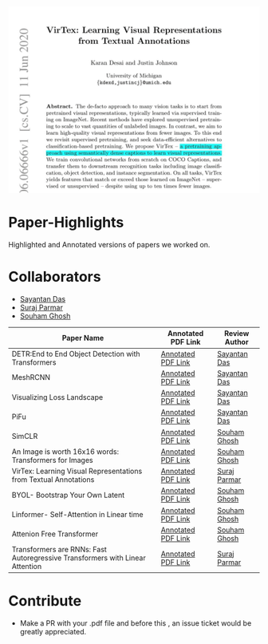 ![](https://raw.githubusercontent.com/ucalyptus/Paper-Highlights/master/papers.gif)

# Paper-Highlights
Highlighted and Annotated versions of papers we worked on.

# Collaborators
- [Sayantan Das](https://github.com/ucalyptus/)
- [Suraj Parmar](https://github.com/parmarsuraj99/)
- [Souham Ghosh](https://github.com/Sgsouham/)

| Paper Name  | Annotated PDF Link |Review Author |
|---|---|---|
| DETR:End to End Object Detection with Transformers| [Annotated PDF Link](https://ucalyptus.github.io/Paper-Highlights/DETR_up.pdf) | [Sayantan Das](https://github.com/ucalyptus/)|
| MeshRCNN | [Annotated PDF Link](https://ucalyptus.github.io/Paper-Highlights/MESHRCNN_up.pdf) | [Sayantan Das](https://github.com/ucalyptus/)|
| Visualizing Loss Landscape| [Annotated PDF Link](https://ucalyptus.github.io/Paper-Highlights/Visualizing%20Loss%20Landscape_up.pdf) | [Sayantan Das](https://github.com/ucalyptus/)|
| PiFu| [Annotated PDF Link](https://ucalyptus.github.io/Paper-Highlights/pifu_up.pdf) | [Sayantan Das](https://github.com/ucalyptus/)|
|SimCLR| [Annotated PDF Link](https://ucalyptus.github.io/Paper-Highlights/simclr.pdf) | [Souham Ghosh](https://github.com/Sgsouham/)|
|An Image is worth 16x16 words: Transformers for Images| [Annotated PDF Link](https://ucalyptus.github.io/Paper-Highlights/an_image_is_worth_16x16_words_transformers_for_image_recognition_at_scale-pages-deleted.pdf) | [Souham Ghosh](https://github.com/Sgsouham/)|
| VirTex: Learning Visual Representations from Textual Annotations | [Annotated PDF Link](https://ucalyptus.github.io/Paper-Highlights/VirTex_annotated.pdf) | [Suraj Parmar](https://github.com/parmarsuraj99/)|
 |BYOL- Bootstrap Your Own Latent| [Annotated PDF Link](https://ucalyptus.github.io/Paper-Highlights/BYOL.pdf)| [Souham Ghosh](https://github.com/Sgsouham/)|
 |Linformer- Self-Attention in Linear time| [Annotated PDF Link](https://ucalyptus.github.io/Paper-Highlights/linformer.pdf)| [Souham Ghosh](https://github.com/Sgsouham/)|
 |Attenion Free Transformer| [Annotated PDF Link](https://ucalyptus.github.io/Paper-Highlights/an_attention_free_transformer.pdf)| [Souham Ghosh](https://github.com/Sgsouham/)|
 | Transformers are RNNs: Fast Autoregressive Transformers with Linear Attention | [Annotated PDF Link](https://ucalyptus.github.io/Paper-Highlights/Transfomers_are_RNN.pdf) | [Suraj Parmar](https://github.com/parmarsuraj99/)|



# Contribute
- Make a PR with your .pdf file and before this , an issue ticket would be greatly appreciated.


